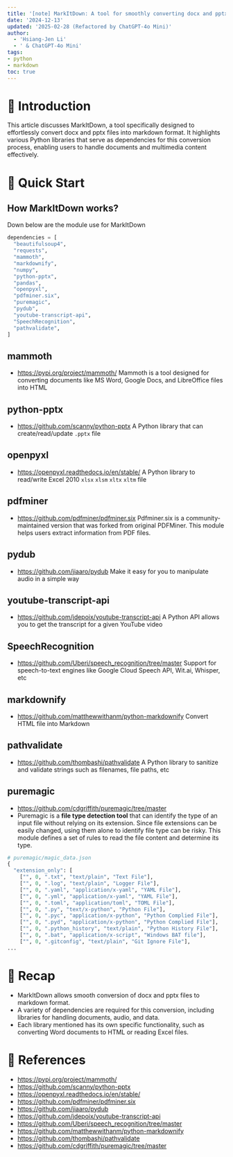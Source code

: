 ```yaml
---
title: '[note] MarkItDown: A tool for smoothly converting docx and pptx into markdown'
date: '2024-12-13'
updated: '2025-02-28 (Refactored by ChatGPT-4o Mini)'
author:
  - 'Hsiang-Jen Li'
  - ' & ChatGPT-4o Mini'
tags:
- python
- markdown
toc: true
---
```


# 📌 Introduction
This article discusses MarkItDown, a tool specifically designed to effortlessly convert docx and pptx files into markdown format. It highlights various Python libraries that serve as dependencies for this conversion process, enabling users to handle documents and multimedia content effectively.
<!-- more -->

# 🚀 Quick Start

## How MarkItDown works?
Down below are the module use for MarkItDown

```python
dependencies = [
  "beautifulsoup4",
  "requests",
  "mammoth",
  "markdownify",
  "numpy",
  "python-pptx",
  "pandas",
  "openpyxl",
  "pdfminer.six",
  "puremagic",
  "pydub",
  "youtube-transcript-api",
  "SpeechRecognition",
  "pathvalidate",
]
```

## mammoth
- https://pypi.org/project/mammoth/
Mammoth is a tool designed for converting documents like MS Word, Google Docs, and LibreOffice files into HTML

## python-pptx
- https://github.com/scanny/python-pptx
  A Python library that can create/read/update `.pptx` file
  
## openpyxl
- https://openpyxl.readthedocs.io/en/stable/
  A Python library to read/write Excel 2010 `xlsx` `xlsm` `xltx` `xltm` file

## pdfminer
- https://github.com/pdfminer/pdfminer.six
Pdfminer.six is a community-maintained version that was forked from original PDFMiner. This module helps users extract information from PDF files.

## pydub
- https://github.com/jiaaro/pydub
  Make it easy for you to manipulate audio in a simple way

## youtube-transcript-api
- https://github.com/jdepoix/youtube-transcript-api
  A Python API allows you to get the transcript for a given YouTube video

## SpeechRecognition
- https://github.com/Uberi/speech_recognition/tree/master
  Support for speech-to-text engines like Google Cloud Speech API, Wit.ai, Whisper, etc

## markdownify
- https://github.com/matthewwithanm/python-markdownify
  Convert HTML file into Markdown

## pathvalidate
- https://github.com/thombashi/pathvalidate
  A Python library to sanitize and validate strings such as filenames, file paths, etc

## puremagic
- https://github.com/cdgriffith/puremagic/tree/master
- Puremagic is a **file type detection tool** that can identify the type of an input file without relying on its extension. Since file extensions can be easily changed, using them alone to identify file type can be risky. This module defines a set of rules to read the file content and determine its type.

```python
# puremagic/magic_data.json
{
  "extension_only": [
    ["", 0, ".txt", "text/plain", "Text File"],
    ["", 0, ".log", "text/plain", "Logger File"],
    ["", 0, ".yaml", "application/x-yaml", "YAML File"],
    ["", 0, ".yml", "application/x-yaml", "YAML File"],
    ["", 0, ".toml", "application/toml", "TOML File"],
    ["", 0, ".py", "text/x-python", "Python File"],
    ["", 0, ".pyc", "application/x-python", "Python Complied File"],
    ["", 0, ".pyd", "application/x-python", "Python Complied File"],
    ["", 0, ".python_history", "text/plain", "Python History File"],
    ["", 0, ".bat", "application/x-script", "Windows BAT file"],
    ["", 0, ".gitconfig", "text/plain", "Git Ignore File"],
...
```

# 🔁 Recap
- MarkItDown allows smooth conversion of docx and pptx files to markdown format.
- A variety of dependencies are required for this conversion, including libraries for handling documents, audio, and data.
- Each library mentioned has its own specific functionality, such as converting Word documents to HTML or reading Excel files.

# 🔗 References
- https://pypi.org/project/mammoth/
- https://github.com/scanny/python-pptx
- https://openpyxl.readthedocs.io/en/stable/
- https://github.com/pdfminer/pdfminer.six
- https://github.com/jiaaro/pydub
- https://github.com/jdepoix/youtube-transcript-api
- https://github.com/Uberi/speech_recognition/tree/master
- https://github.com/matthewwithanm/python-markdownify
- https://github.com/thombashi/pathvalidate
- https://github.com/cdgriffith/puremagic/tree/master
